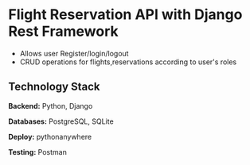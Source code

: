 # Flight Reservation API with Django Rest Framework

- Allows user Register/login/logout
- CRUD operations for flights,reservations according to user's roles


## Technology Stack

**Backend:** Python, Django

**Databases:** PostgreSQL, SQLite

**Deploy:** pythonanywhere

**Testing:** Postman
